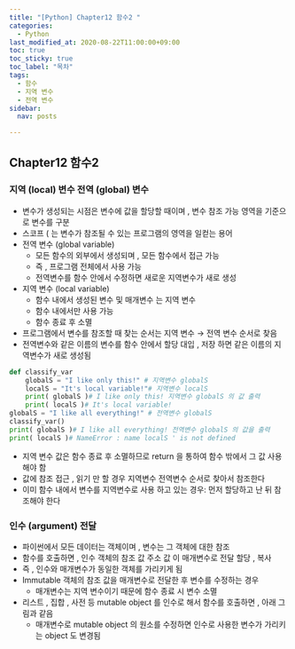 ```yaml
---
title: "[Python] Chapter12 함수2 "
categories:   
  - Python
last_modified_at: 2020-08-22T11:00:00+09:00
toc: true
toc_sticky: true
toc_label: "목차"
tags:
  - 함수
  - 지역 변수
  - 전역 변수
sidebar:
  nav: posts

---
```


## Chapter12 함수2
### 지역 (local) 변수 전역 (global) 변수
- 변수가 생성되는 시점은 변수에 값을 할당할 때이며 , 변수 참조 가능 영역을 기준으로 변수를 구분
- 스코프 ( 는 변수가 참조될 수 있는 프로그램의 영역을 일컫는 용어
- 전역 변수 (global variable)
    - 모든 함수의 외부에서 생성되며 , 모든 함수에서 접근 가능
    - 즉 , 프로그램 전체에서 사용 가능
    - 전역변수를 함수 안에서 수정하면 새로운 지역변수가 새로 생성
- 지역 변수 (local variable)
    - 함수 내에서 생성된 변수 및 매개변수 는 지역 변수
    - 함수 내에서만 사용 가능
    - 함수 종료 후 소멸
- 프로그램에서 변수를 참조할 때 찾는 순서는 지역 변수 → 전역 변수 순서로 찾음
- 전역변수와 같은 이름의 변수를 함수 안에서 할당 대입 , 저장 하면 같은 이름의 지역변수가 새로 생성됨

```python
def classify_var
    globalS = "I like only this!" # 지역변수 globalS
    localS = "It's local variable!"# 지역변수 localS
    print( globalS )# I like only this! 지역변수 globalS 의 값 출력
    print( localS )# It's local variable!
globalS = "I like all everything!" # 전역변수 globalS
classify_var()
print( globalS )# I like all everything! 전역변수 globalS 의 값을 출력
print( localS )# NameError : name localS ' is not defined
```

- 지역 변수 값은 함수 종료 후 소멸하므로 return 을 통하여 함수 밖에서 그 값 사용해야 함
- 값에 참조 접근 , 읽기 만 할 경우 지역변수 전역변수 순서로 찾아서 참조한다
- 이미 함수 내에서 변수를 지역변수로 사용 하고 있는 경우: 먼저 할당하고 난 뒤 참조해야 한다

### 인수 (argument) 전달
- 파이썬에서 모든 데이터는 객체이며 , 변수는 그 객체에 대한 참조 
- 함수를 호출하면 , 인수 객체의 참조 값 주소 값 이 매개변수로 전달 할당 , 복사
- 즉 , 인수와 매개변수가 동일한 객체를 가리키게 됨
- Immutable 객체의 참조 값을 매개변수로 전달한 후 변수를 수정하는 경우 
    - 매개변수는 지역 변수이기 때문에 함수 종료 시 변수 소멸
- 리스트 , 집합 , 사전 등 mutable object 를 인수로 해서 함수를 호출하면 , 아래 그림과 같음
    - 매개변수로 mutable object 의 원소를 수정하면 인수로 사용한 변수가 가리키는 object 도 변경됨
